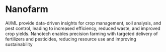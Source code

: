 # Nanofarm
AI/ML provide data-driven insights for crop management, soil analysis, and pest control, leading to increased efficiency, reduced waste, and improved crop yields. Nanotech enables precision farming with targeted delivery of fertilizers and pesticides, reducing resource use and improving sustainability
